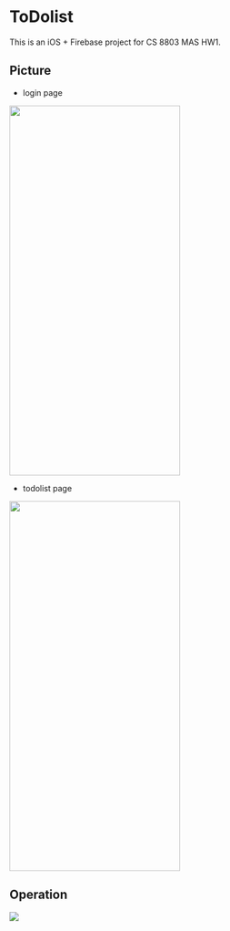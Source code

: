 # ToDolist
This is an iOS + Firebase project for CS 8803 MAS HW1.

## Picture
* login page
<img src="https://i.imgur.com/jj7Xx58.jpg" width = "300" height = "649" />

* todolist page
<img src="https://i.imgur.com/fey70zX.jpg" width = "300" height = "649" />

## Operation
<img src="https://i.imgur.com/fZy63iF.gif" />

